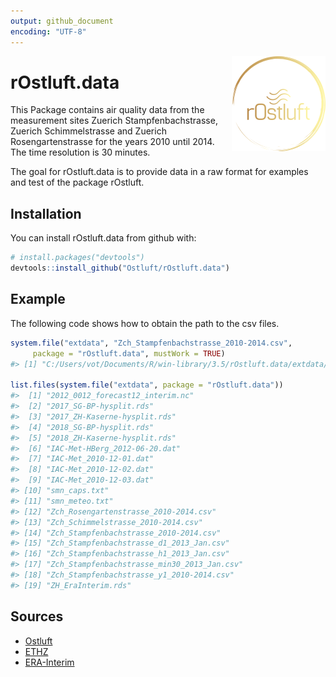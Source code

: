 ```yaml
---
output: github_document
encoding: "UTF-8"
---
```


<!-- README.md is generated from README.Rmd. Please edit that file -->


<img src="man/figures/logo.png" align="right" />

# rOstluft.data 

This Package contains air quality data from the measurement sites
Zuerich Stampfenbachstrasse, Zuerich Schimmelstrasse and Zuerich
Rosengartenstrasse for the years 2010 until 2014. The time resolution
is 30 minutes.

The goal for rOstluft.data is to provide data in a raw format for examples 
and test of the package rOstluft.

## Installation

You can install rOstluft.data from github with:


```r
# install.packages("devtools")
devtools::install_github("Ostluft/rOstluft.data")
```

## Example

The following code shows how to obtain the path to the csv files.


```r
system.file("extdata", "Zch_Stampfenbachstrasse_2010-2014.csv",
     package = "rOstluft.data", mustWork = TRUE)
#> [1] "C:/Users/vot/Documents/R/win-library/3.5/rOstluft.data/extdata/Zch_Stampfenbachstrasse_2010-2014.csv"

list.files(system.file("extdata", package = "rOstluft.data"))
#>  [1] "2012_0012_forecast12_interim.nc"           
#>  [2] "2017_SG-BP-hysplit.rds"                    
#>  [3] "2017_ZH-Kaserne-hysplit.rds"               
#>  [4] "2018_SG-BP-hysplit.rds"                    
#>  [5] "2018_ZH-Kaserne-hysplit.rds"               
#>  [6] "IAC-Met-HBerg_2012-06-20.dat"              
#>  [7] "IAC-Met_2010-12-01.dat"                    
#>  [8] "IAC-Met_2010-12-02.dat"                    
#>  [9] "IAC-Met_2010-12-03.dat"                    
#> [10] "smn_caps.txt"                              
#> [11] "smn_meteo.txt"                             
#> [12] "Zch_Rosengartenstrasse_2010-2014.csv"      
#> [13] "Zch_Schimmelstrasse_2010-2014.csv"         
#> [14] "Zch_Stampfenbachstrasse_2010-2014.csv"     
#> [15] "Zch_Stampfenbachstrasse_d1_2013_Jan.csv"   
#> [16] "Zch_Stampfenbachstrasse_h1_2013_Jan.csv"   
#> [17] "Zch_Stampfenbachstrasse_min30_2013_Jan.csv"
#> [18] "Zch_Stampfenbachstrasse_y1_2010-2014.csv"  
#> [19] "ZH_EraInterim.rds"
```

## Sources

* [Ostluft](https://www.ostluft.ch)
* [ETHZ](http://www.iac.ethz.ch/the-institute/weather-stations.html)
* [ERA-Interim](https://www.ecmwf.int/en/forecasts/datasets/archive-datasets/reanalysis-datasets/era-interim)


